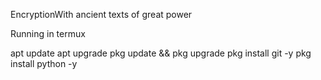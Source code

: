 EncryptionWith ancient texts of great power

Running in termux

apt update
apt upgrade
pkg update && pkg upgrade
pkg install git -y
pkg install python -y
